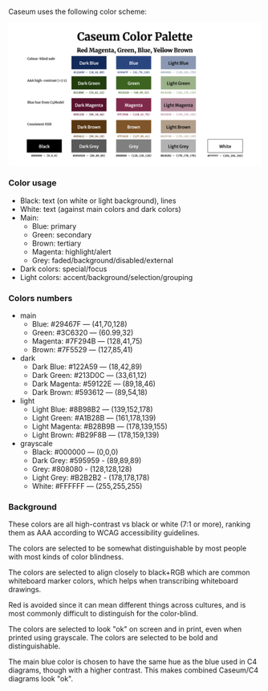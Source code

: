 Caseum uses the following color scheme:

![picture showing the below colors in use](colors.png)

### Color usage
* Black: text (on white or light background), lines
* White: text (against main colors and dark colors)
* Main:
  * Blue: primary
  * Green: secondary
  * Brown: tertiary
  * Magenta: highlight/alert
  * Grey: faded/background/disabled/external
* Dark colors: special/focus
* Light colors: accent/background/selection/grouping

### Colors numbers
* main
  * Blue: #29467F — (41,70,128)
  * Green: #3C6320 — (60.99,32)
  * Magenta: #7F294B — (128,41,75)
  * Brown: #7F5529 — (127,85,41)
* dark
  * Dark Blue: #122A59 — (18,42,89)
  * Dark Green: #213D0C — (33,61,12)
  * Dark Magenta: #59122E — (89,18,46)
  * Dark Brown: #593612 — (89,54,18)
* light
  * Light Blue: #8B98B2 — (139,152,178)
  * Light Green: #A1B28B — (161,178,139)
  * Light Magenta: #B28B9B — (178,139,155)
  * Light Brown: #B29F8B — (178,159,139)
* grayscale
  * Black: #000000 — (0,0,0)
  * Dark Grey: #595959 - (89,89,89)
  * Grey: #808080 - (128,128,128)
  * Light Grey: #B2B2B2 - (178,178,178)
  * White: #FFFFFF — (255,255,255)

### Background

These colors are all high-contrast vs black or white (7:1 or more), ranking them as AAA according to WCAG accessibility guidelines.

The colors are selected to be somewhat distinguishable by most people with most kinds of color blindness.

The colors are selected to align closely to black+RGB which are common whiteboard marker colors, which helps when transcribing whiteboard drawings.

Red is avoided since it can mean different things across cultures, and is most commonly difficult to distinguish for the color-blind.

The colors are selected to look "ok" on screen and in print, even when printed using grayscale. The colors are selected to be bold and distinguishable.

The main blue color is chosen to have the same hue as the blue used in C4 diagrams, though with a higher contrast. This makes combined Caseum/C4 diagrams look "ok".
